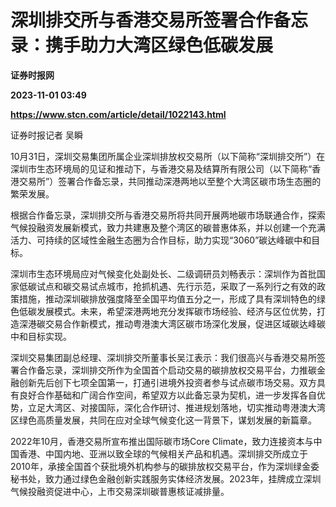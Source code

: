 # 深圳排交所与香港交易所签署合作备忘录：携手助力大湾区绿色低碳发展
**证券时报网**

**2023-11-01 03:49**

**https://www.stcn.com/article/detail/1022143.html**

证券时报记者 吴瞬

10月31日，深圳交易集团所属企业深圳排放权交易所（以下简称“深圳排交所”）在深圳市生态环境局的见证和推动下，与香港交易及结算所有限公司（以下简称“香港交易所”）签署合作备忘录，共同推动深港两地以至整个大湾区碳市场生态圈的繁荣发展。

根据合作备忘录，深圳排交所与香港交易所将共同开展两地碳市场联通合作，探索气候投融资发展新模式，致力共建惠及整个湾区的碳普惠体系，并以创建一个充满活力、可持续的区域性金融生态圈为合作目标，助力实现“3060”碳达峰碳中和目标。

深圳市生态环境局应对气候变化处副处长、二级调研员刘畅表示：深圳作为首批国家低碳试点和碳交易试点城市，抢抓机遇、先行示范，采取了一系列行之有效的政策措施，推动深圳碳排放强度降至全国平均值五分之一，形成了具有深圳特色的绿色低碳发展模式。未来，希望深港两地充分发挥碳市场经验、经济与区位优势，打造深港碳交易合作新模式，推动粤港澳大湾区碳市场深化发展，促进区域碳达峰碳中和目标实现。

深圳交易集团副总经理、深圳排交所董事长吴江表示：我们很高兴与香港交易所签署合作备忘录，深圳排交所作为全国首个启动交易的碳排放权交易平台，力推碳金融创新先后创下七项全国第一，打通引进境外投资者参与试点碳市场交易。双方具有良好合作基础和广阔合作空间，希望双方以此备忘录为契机，进一步发挥各自优势，立足大湾区、对接国际，深化合作研讨、推进规划落地，切实推动粤港澳大湾区绿色高质量发展，共同在应对全球气候变化这一背景下，谋划发展的新篇章。

2022年10月，香港交易所宣布推出国际碳市场Core Climate，致力连接资本与中国香港、中国内地、亚洲以致全球的气候相关产品和机遇。深圳排交所成立于2010年，承接全国首个获批境外机构参与的碳排放权交易平台，作为深圳绿金委秘书处，致力通过绿色金融创新实践服务实体经济发展。2023年，挂牌成立深圳气候投融资促进中心，上市交易深圳碳普惠核证减排量。